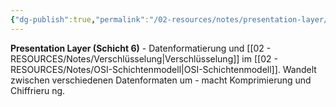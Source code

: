 ```yaml
---
{"dg-publish":true,"permalink":"/02-resources/notes/presentation-layer/","tags":["netzwerk/osi/layer6","daten/formatierung","netzwerk/osi"],"noteIcon":"","updated":"2025-09-05T10:21:16.000+02:00"}
---
```



**Presentation Layer (Schicht 6)** - Datenformatierung und [[02 - RESOURCES/Notes/Verschlüsselung\|Verschlüsselung]] im [[02 - RESOURCES/Notes/OSI-Schichtenmodell\|OSI-Schichtenmodell]].
Wandelt zwischen verschiedenen Datenformaten um - macht Komprimierung und Chiffrieru ng.
